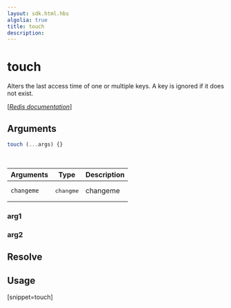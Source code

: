 ```yaml
---
layout: sdk.html.hbs
algolia: true
title: touch
description:
---
```


# touch


Alters the last access time of one or multiple keys. A key is ignored if it does not exist.

[[_Redis documentation_]](https://redis.io/commands/touch)

## Arguments

```js
touch (...args) {}

```

<br/>

| Arguments    | Type    | Description |
|--------------|---------|-------------|
| ``changeme`` | <pre>changme</pre> | changeme    |

### arg1

### arg2

## Resolve

## Usage

[snippet=touch]
